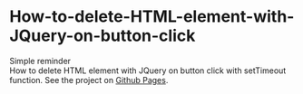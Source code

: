 # How-to-delete-HTML-element-with-JQuery-on-button-click
Simple reminder <br /> 
How to delete HTML element with JQuery on button click  with setTimeout function.
See the project on [ Github Pages](https://vyacheslavv44.github.io/How-to-delete-HTML-element-with-JQuery-on-button-click).
